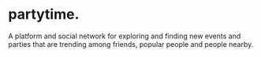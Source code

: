 # partytime.

A platform and social network for exploring and finding new events and parties that are trending among friends, popular people and people nearby.
